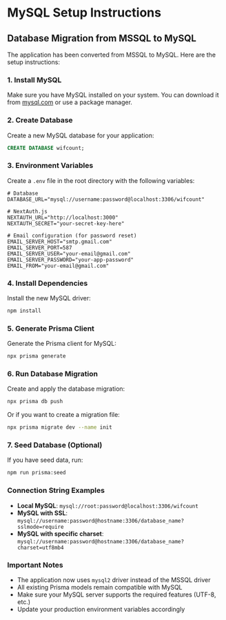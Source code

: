 # MySQL Setup Instructions

## Database Migration from MSSQL to MySQL

The application has been converted from MSSQL to MySQL. Here are the setup instructions:

### 1. Install MySQL

Make sure you have MySQL installed on your system. You can download it from [mysql.com](https://dev.mysql.com/downloads/mysql/) or use a package manager.

### 2. Create Database

Create a new MySQL database for your application:

```sql
CREATE DATABASE wifcount;
```

### 3. Environment Variables

Create a `.env` file in the root directory with the following variables:

```env
# Database
DATABASE_URL="mysql://username:password@localhost:3306/wifcount"

# NextAuth.js
NEXTAUTH_URL="http://localhost:3000"
NEXTAUTH_SECRET="your-secret-key-here"

# Email configuration (for password reset)
EMAIL_SERVER_HOST="smtp.gmail.com"
EMAIL_SERVER_PORT=587
EMAIL_SERVER_USER="your-email@gmail.com"
EMAIL_SERVER_PASSWORD="your-app-password"
EMAIL_FROM="your-email@gmail.com"
```

### 4. Install Dependencies

Install the new MySQL driver:

```bash
npm install
```

### 5. Generate Prisma Client

Generate the Prisma client for MySQL:

```bash
npx prisma generate
```

### 6. Run Database Migration

Create and apply the database migration:

```bash
npx prisma db push
```

Or if you want to create a migration file:

```bash
npx prisma migrate dev --name init
```

### 7. Seed Database (Optional)

If you have seed data, run:

```bash
npm run prisma:seed
```

### Connection String Examples

- **Local MySQL**: `mysql://root:password@localhost:3306/wifcount`
- **MySQL with SSL**: `mysql://username:password@hostname:3306/database_name?sslmode=require`
- **MySQL with specific charset**: `mysql://username:password@hostname:3306/database_name?charset=utf8mb4`

### Important Notes

- The application now uses `mysql2` driver instead of the MSSQL driver
- All existing Prisma models remain compatible with MySQL
- Make sure your MySQL server supports the required features (UTF-8, etc.)
- Update your production environment variables accordingly
